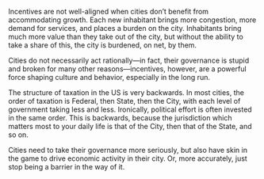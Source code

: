 Incentives are not well-aligned when cities don’t benefit from accommodating growth. Each new inhabitant brings more congestion, more demand for services, and places a burden on the city. Inhabitants bring much more value than they take out of the city, but without the ability to take a share of this, the city is burdened, on net, by them.

Cities do not necessarily act rationally—in fact, their governance is stupid and broken for many other reasons—incentives, however, are a powerful force shaping culture and behavior, especially in the long run.

The structure of taxation in the US is very backwards. In most cities, the order of taxation is Federal, then State, then the City, with each level of government taking less and less. Ironically, political effort is often invested in the same order. This is backwards, because the jurisdiction which matters most to your daily life is that of the City, then that of the State, and so on.

Cities need to take their governance more seriously, but also have skin in the game to drive economic activity in their city. Or, more accurately, just stop being a barrier in the way of it.